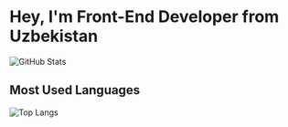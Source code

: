 # Hey, I'm Front-End Developer from Uzbekistan

![GitHub Stats](https://github-readme-stats.vercel.app/api?username=YourGitHubUsername&show_icons=true&theme=dark)

## Most Used Languages

![Top Langs](https://github-readme-stats.vercel.app/api/top-langs/?username=YourGitHubUsername&layout=compact&theme=dark)
